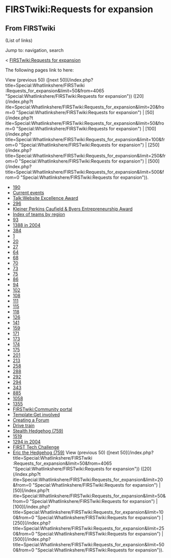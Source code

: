 # FIRSTwiki:Requests for expansion

## From FIRSTwiki

(List of links)

Jump to: navigation, search

< [FIRSTwiki:Requests for expansion](/index.php?title=FIRSTwiki:Requests_for_expansion&redirect=no "FIRSTwiki:Requests for expansion")

The following pages link to here:

View (previous 50) ([next 50](/index.php?title=Special:Whatlinkshere/FIRSTwiki
:Requests_for_expansion&limit=50&from=4065 "Special:Whatlinkshere/FIRSTwiki:Requests for expansion")) ([20](/index.php?t
itle=Special:Whatlinkshere/FIRSTwiki:Requests_for_expansion&limit=20&from=0 "Special:Whatlinkshere/FIRSTwiki:Requests for expansion") | [50](/index.php?t
itle=Special:Whatlinkshere/FIRSTwiki:Requests_for_expansion&limit=50&from=0 "Special:Whatlinkshere/FIRSTwiki:Requests for expansion") | [100](/index.php?
title=Special:Whatlinkshere/FIRSTwiki:Requests_for_expansion&limit=100&from=0 "Special:Whatlinkshere/FIRSTwiki:Requests for expansion") | [250](/index.php?
title=Special:Whatlinkshere/FIRSTwiki:Requests_for_expansion&limit=250&from=0 "Special:Whatlinkshere/FIRSTwiki:Requests for expansion") | [500](/index.php?
title=Special:Whatlinkshere/FIRSTwiki:Requests_for_expansion&limit=500&from=0 "Special:Whatlinkshere/FIRSTwiki:Requests for expansion")).

- [190](190 "190")
- [Current events](Current_events "Current events")
- [Talk:Website Excellence Award](Talk:Website_Excellence_Award "Talk:Website Excellence Award")
- [296](296 "296")
- [Kleiner Perkins Caufield & Byers Entrepreneurship Award](Kleiner_Perkins_Caufield_%26_Byers_Entrepreneurship_Award "Kleiner Perkins Caufield & Byers Entrepreneurship Award")
- [Index of teams by region](Index_of_teams_by_region "Index of teams by region")
- [93](93 "93")
- [1388 in 2004](1388_in_2004 "1388 in 2004")
- [384](384 "384")
- [1](1 "1")
- [20](20 "20")
- [27](27 "27")
- [64](64 "64")
- [68](68 "68")
- [70](70 "70")
- [73](73 "73")
- [75](75 "75")
- [86](86 "86")
- [94](94 "94")
- [102](102 "102")
- [108](108 "108")
- [111](111 "111")
- [115](115 "115")
- [118](118 "118")
- [126](126 "126")
- [141](141 "141")
- [159](159 "159")
- [171](171 "171")
- [173](173 "173")
- [174](174 "174")
- [175](175 "175")
- [201](201 "201")
- [213](213 "213")
- [258](258 "258")
- [288](288 "288")
- [292](292 "292")
- [294](294 "294")
- [343](343 "343")
- [885](885 "885")
- [1058](1058 "1058")
- [1355](1355 "1355")
- [FIRSTwiki:Community portal](FIRSTwiki:Community_portal "FIRSTwiki:Community portal")
- [Template:Get involved](Template:Get_involved "Template:Get involved")
- [Creating a Forum](Creating_a_Forum "Creating a Forum")
- [Drive train](drive-train)
- [Stealth Hedgehog (759)](Stealth_Hedgehog_%28759%29 "Stealth Hedgehog \(759\)")
- [1519](1519 "1519")
- [1294 in 2004](1294_in_2004 "1294 in 2004")
- [FIRST Tech Challenge](FIRST_Tech_Challenge "FIRST Tech Challenge")
- [Eric the Hedgehog (759)](Eric_the_Hedgehog_%28759%29 "Eric the Hedgehog \(759\)") View (previous 50) ([next 50](/index.php?title=Special:Whatlinkshere/FIRSTwiki
  :Requests_for_expansion&limit=50&from=4065 "Special:Whatlinkshere/FIRSTwiki:Requests for expansion")) ([20](/index.php?t
  itle=Special:Whatlinkshere/FIRSTwiki:Requests_for_expansion&limit=20&from=0 "Special:Whatlinkshere/FIRSTwiki:Requests for expansion") | [50](/index.php?t
  itle=Special:Whatlinkshere/FIRSTwiki:Requests_for_expansion&limit=50&from=0 "Special:Whatlinkshere/FIRSTwiki:Requests for expansion") | [100](/index.php?
  title=Special:Whatlinkshere/FIRSTwiki:Requests_for_expansion&limit=100&from=0 "Special:Whatlinkshere/FIRSTwiki:Requests for expansion") | [250](/index.php?
  title=Special:Whatlinkshere/FIRSTwiki:Requests_for_expansion&limit=250&from=0 "Special:Whatlinkshere/FIRSTwiki:Requests for expansion") | [500](/index.php?
  title=Special:Whatlinkshere/FIRSTwiki:Requests_for_expansion&limit=500&from=0 "Special:Whatlinkshere/FIRSTwiki:Requests for expansion")).
